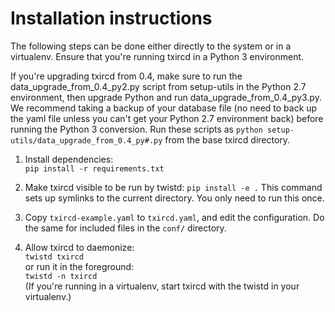 Installation instructions
=========================

The following steps can be done either directly to the system or in a virtualenv. Ensure that you're running txircd in a Python 3 environment.

If you're upgrading txircd from 0.4, make sure to run the data_upgrade_from_0.4_py2.py script from setup-utils in the Python 2.7 environment, then upgrade Python and run data_upgrade_from_0.4_py3.py.
We recommend taking a backup of your database file (no need to back up the yaml file unless you can't get your Python 2.7 environment back) before running the Python 3 conversion.
Run these scripts as `python setup-utils/data_upgrade_from_0.4_py#.py` from the base txircd directory.

1. Install dependencies:  
`pip install -r requirements.txt`

2. Make txircd visible to be run by twistd:
`pip install -e .`
This command sets up symlinks to the current directory. You only need to run this once.

3. Copy `txircd-example.yaml` to `txircd.yaml`, and edit the configuration. Do the same for included files in the `conf/` directory.

4. Allow txircd to daemonize:  
`twistd txircd`  
or run it in the foreground:  
`twistd -n txircd`  
(If you're running in a virtualenv, start txircd with the twistd in your virtualenv.)

